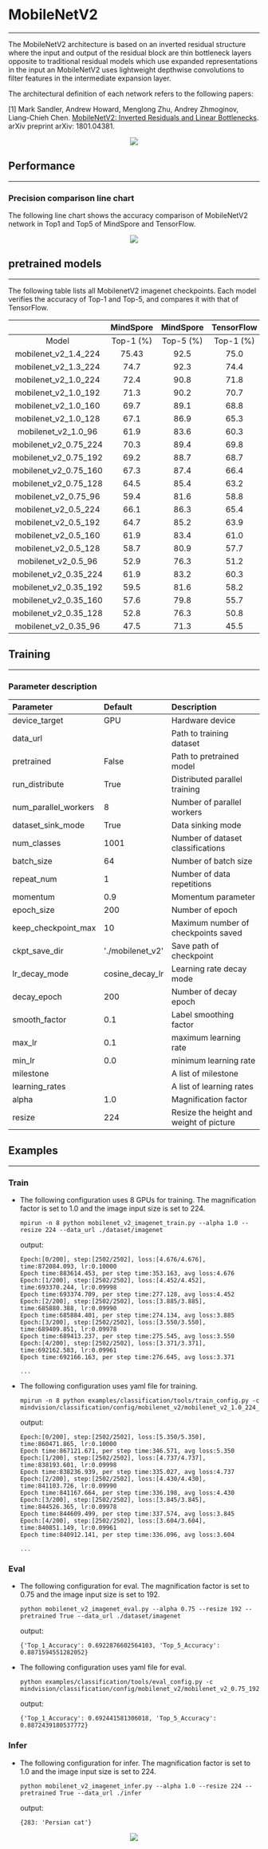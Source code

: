# MobileNetV2

***

The MobileNetV2 architecture is based on an inverted residual structure where the input and output of the residual block are thin bottleneck layers opposite to traditional residual models which use expanded representations in the input an MobileNetV2 uses lightweight depthwise convolutions to filter features in the intermediate expansion layer.

The architectural definition of each network refers to the following papers:

[1] Mark Sandler, Andrew Howard, Menglong Zhu, Andrey Zhmoginov, Liang-Chieh Chen. [MobileNetV2: Inverted Residuals and Linear Bottlenecks](https://arxiv.org/pdf/1801.04381.pdf). arXiv preprint arXiv: 1801.04381.

<div align=center><img src="../../../resource/classification/mobilenetv2_architecture.png"></div>

## Performance

***

### Precision comparison line chart

The following line chart shows the accuracy comparison of MobileNetV2 network in Top1 and Top5 of MindSpore and TensorFlow.

<div align=center><img src="../../../resource/classification/mobilenetv2_accuracy.png"></div>

## pretrained models

***

The following table lists all MobilenetV2 imagenet checkpoints. Each model verifies the accuracy
of Top-1 and Top-5, and compares it with that of TensorFlow.

|  | MindSpore | MindSpore | TensorFlow | TensorFlow |||
|:-----:|:---------:|:--------:|:---------:|:---------:|:---------:|:---------:|
| Model | Top-1 (%) | Top-5 (%) | Top-1 (%) | Top-5 (%) | Download | Config |
| mobilenet_v2_1.4_224 | 75.43 | 92.5 | 75.0 | 92.5 | [model](https://download.mindspore.cn/vision/classification/mobilenet_v2_1.4_224.ckpt) | [config](../../../mindvision/classification/config/mobilenet_v2/mobilenet_v2_1.4_224_imagenet2012.yaml) |
| mobilenet_v2_1.3_224 | 74.7 | 92.3 | 74.4 | 92.1 | [model](https://download.mindspore.cn/vision/classification/mobilenet_v2_1.3_224.ckpt) | [config](../../../mindvision/classification/config/mobilenet_v2/mobilenet_v2_1.3_224_imagenet2012.yaml) |
| mobilenet_v2_1.0_224 | 72.4 | 90.8 | 71.8 | 91.0 | [model](https://download.mindspore.cn/vision/classification/mobilenet_v2_1.0_224.ckpt) | [config](../../../mindvision/classification/config/mobilenet_v2/mobilenet_v2_1.0_224_imagenet2012.yaml) |
| mobilenet_v2_1.0_192 | 71.3 | 90.2 | 70.7 | 90.1 | [model](https://download.mindspore.cn/vision/classification/mobilenet_v2_1.0_192.ckpt) | [config](../../../mindvision/classification/config/mobilenet_v2/mobilenet_v2_1.0_192_imagenet2012.yaml) |
| mobilenet_v2_1.0_160 | 69.7 | 89.1 | 68.8 | 89.0 | [model](https://download.mindspore.cn/vision/classification/mobilenet_v2_1.0_160.ckpt) | [config](../../../mindvision/classification/config/mobilenet_v2/mobilenet_v2_1.0_160_imagenet2012.yaml) |
| mobilenet_v2_1.0_128 | 67.1 | 86.9 | 65.3 | 86.9 | [model](https://download.mindspore.cn/vision/classification/mobilenet_v2_1.0_128.ckpt) | [config](../../../mindvision/classification/config/mobilenet_v2/mobilenet_v2_1.0_128_imagenet2012.yaml) |
| mobilenet_v2_1.0_96 | 61.9 | 83.6 | 60.3 | 83.2 | [model](https://download.mindspore.cn/vision/classification/mobilenet_v2_1.0_96.ckpt) | [config](../../../mindvision/classification/config/mobilenet_v2/mobilenet_v2_1.0_96_imagenet2012.yaml) |
| mobilenet_v2_0.75_224 | 70.3 | 89.4 | 69.8 | 89.6 | [model](https://download.mindspore.cn/vision/classification/mobilenet_v2_0.75_224.ckpt) | [config](../../../mindvision/classification/config/mobilenet_v2/mobilenet_v2_0.75_224_imagenet2012.yaml) |
| mobilenet_v2_0.75_192 | 69.2 | 88.7 | 68.7 | 88.9 | [model](https://download.mindspore.cn/vision/classification/mobilenet_v2_0.75_192.ckpt) | [config](../../../mindvision/classification/config/mobilenet_v2/mobilenet_v2_0.75_192_imagenet2012.yaml) |
| mobilenet_v2_0.75_160 | 67.3 | 87.4 | 66.4 | 87.3 | [model](https://download.mindspore.cn/vision/classification/mobilenet_v2_0.75_160.ckpt) | [config](../../../mindvision/classification/config/mobilenet_v2/mobilenet_v2_0.75_160_imagenet2012.yaml) |
| mobilenet_v2_0.75_128 | 64.5 | 85.4 | 63.2 | 85.3 | [model](https://download.mindspore.cn/vision/classification/mobilenet_v2_0.75_128.ckpt) | [config](../../../mindvision/classification/config/mobilenet_v2/mobilenet_v2_0.75_128_imagenet2012.yaml) |
| mobilenet_v2_0.75_96 | 59.4 | 81.6 | 58.8 | 81.6 | [model](https://download.mindspore.cn/vision/classification/mobilenet_v2_0.75_96.ckpt) | [config](../../../mindvision/classification/config/mobilenet_v2/mobilenet_v2_0.75_96_imagenet2012.yaml) |
| mobilenet_v2_0.5_224 | 66.1 | 86.3 | 65.4 | 86.4 | [model](https://download.mindspore.cn/vision/classification/mobilenet_v2_0.5_224.ckpt) | [config](../../../mindvision/classification/config/mobilenet_v2/mobilenet_v2_0.5_224_imagenet2012.yaml) |
| mobilenet_v2_0.5_192 | 64.7 | 85.2 | 63.9 | 85.4 | [model](https://download.mindspore.cn/vision/classification/mobilenet_v2_0.5_192.ckpt) | [config](../../../mindvision/classification/config/mobilenet_v2/mobilenet_v2_0.5_192_imagenet2012.yaml) |
| mobilenet_v2_0.5_160 | 61.9 | 83.4 | 61.0 | 83.2 | [model](https://download.mindspore.cn/vision/classification/mobilenet_v2_0.5_160.ckpt) | [config](../../../mindvision/classification/config/mobilenet_v2/mobilenet_v2_0.5_160_imagenet2012.yaml) |
| mobilenet_v2_0.5_128 | 58.7 | 80.9 | 57.7 | 80.8 | [model](https://download.mindspore.cn/vision/classification/mobilenet_v2_0.5_128.ckpt) | [config](../../../mindvision/classification/config/mobilenet_v2/mobilenet_v2_0.5_128_imagenet2012.yaml) |
| mobilenet_v2_0.5_96 | 52.9 | 76.3 | 51.2 | 75.8 | [model](https://download.mindspore.cn/vision/classification/mobilenet_v2_0.5_96.ckpt) | [config](../../../mindvision/classification/config/mobilenet_v2/mobilenet_v2_0.5_96_imagenet2012.yaml) |
| mobilenet_v2_0.35_224 | 61.9 | 83.2 | 60.3 | 82.9 | [model](https://download.mindspore.cn/vision/classification/mobilenet_v2_0.35_224.ckpt) | [config](../../../mindvision/classification/config/mobilenet_v2/mobilenet_v2_0.35_224_imagenet2012.yaml) |
| mobilenet_v2_0.35_192 | 59.5 | 81.6 | 58.2 | 81.2 | [model](https://download.mindspore.cn/vision/classification/mobilenet_v2_0.35_192.ckpt) | [config](../../../mindvision/classification/config/mobilenet_v2/mobilenet_v2_0.35_192_imagenet2012.yaml) |
| mobilenet_v2_0.35_160 | 57.6 | 79.8 | 55.7 | 79.1 | [model](https://download.mindspore.cn/vision/classification/mobilenet_v2_0.35_160.ckpt) | [config](../../../mindvision/classification/config/mobilenet_v2/mobilenet_v2_0.35_160_imagenet2012.yaml) |
| mobilenet_v2_0.35_128 | 52.8 | 76.3 | 50.8 | 75.0 | [model](https://download.mindspore.cn/vision/classification/mobilenet_v2_0.35_128.ckpt) | [config](../../../mindvision/classification/config/mobilenet_v2/mobilenet_v2_0.35_128_imagenet2012.yaml) |
| mobilenet_v2_0.35_96 | 47.5 | 71.3 | 45.5 | 70.4 | [model](https://download.mindspore.cn/vision/classification/mobilenet_v2_0.35_96.ckpt) | [config](../../../mindvision/classification/config/mobilenet_v2/mobilenet_v2_0.35_96_imagenet2012.yaml) |

## Training

***

### Parameter description

| Parameter | Default | Description |
|:-----|:---------|:--------|
| device_target | GPU | Hardware device |
| data_url |  | Path to training dataset |
| pretrained | False | Path to pretrained model |
| run_distribute | True | Distributed parallel training |
| num_parallel_workers | 8 | Number of parallel workers |
| dataset_sink_mode | True | Data sinking mode |
| num_classes | 1001 | Number of dataset classifications |
| batch_size | 64 | Number of batch size |
| repeat_num | 1 | Number of data repetitions |
| momentum | 0.9 | Momentum parameter |
| epoch_size | 200 | Number of epoch |
| keep_checkpoint_max | 10 | Maximum number of checkpoints saved |
| ckpt_save_dir | './mobilenet_v2' | Save path of checkpoint |
| lr_decay_mode | cosine_decay_lr | Learning rate decay mode |
| decay_epoch | 200 | Number of decay epoch |
| smooth_factor | 0.1 | Label smoothing factor |
| max_lr | 0.1 | maximum learning rate |
| min_lr | 0.0 | minimum learning rate |
| milestone |  | A list of milestone |
| learning_rates |  | A list of learning rates |
| alpha | 1.0 | Magnification factor |
| resize | 224 | Resize the height and weight of picture |

## Examples

***

### Train

- The following configuration uses 8 GPUs for training. The magnification factor is set to 1.0 and the image input size is set to 224.

  ```shell
  mpirun -n 8 python mobilenet_v2_imagenet_train.py --alpha 1.0 --resize 224 --data_url ./dataset/imagenet
  ```

  output:

  ```text
  Epoch:[0/200], step:[2502/2502], loss:[4.676/4.676], time:872084.093, lr:0.10000
  Epoch time:883614.453, per step time:353.163, avg loss:4.676
  Epoch:[1/200], step:[2502/2502], loss:[4.452/4.452], time:693370.244, lr:0.09998
  Epoch time:693374.709, per step time:277.128, avg loss:4.452
  Epoch:[2/200], step:[2502/2502], loss:[3.885/3.885], time:685880.388, lr:0.09990
  Epoch time:685884.401, per step time:274.134, avg loss:3.885
  Epoch:[3/200], step:[2502/2502], loss:[3.550/3.550], time:689409.851, lr:0.09978
  Epoch time:689413.237, per step time:275.545, avg loss:3.550
  Epoch:[4/200], step:[2502/2502], loss:[3.371/3.371], time:692162.583, lr:0.09961
  Epoch time:692166.163, per step time:276.645, avg loss:3.371

  ...
  ```

- The following configuration uses yaml file for training.

  ```shell
  mpirun -n 8 python examples/classification/tools/train_config.py -c mindvision/classification/config/mobilenet_v2/mobilenet_v2_1.0_224_imagenet2012.yaml
  ```  

  output:

  ```text
  Epoch:[0/200], step:[2502/2502], loss:[5.350/5.350], time:860471.865, lr:0.10000
  Epoch time:867121.671, per step time:346.571, avg loss:5.350
  Epoch:[1/200], step:[2502/2502], loss:[4.737/4.737], time:838193.601, lr:0.09998
  Epoch time:838236.939, per step time:335.027, avg loss:4.737
  Epoch:[2/200], step:[2502/2502], loss:[4.430/4.430], time:841103.726, lr:0.09990
  Epoch time:841167.664, per step time:336.198, avg loss:4.430
  Epoch:[3/200], step:[2502/2502], loss:[3.845/3.845], time:844526.365, lr:0.09978
  Epoch time:844609.499, per step time:337.574, avg loss:3.845
  Epoch:[4/200], step:[2502/2502], loss:[3.604/3.604], time:840851.149, lr:0.09961
  Epoch time:840912.141, per step time:336.096, avg loss:3.604

  ...
  ```

### Eval

- The following configuration for eval. The magnification factor is set to 0.75 and the image input size is set to 192.

  ```shell
  python mobilenet_v2_imagenet_eval.py --alpha 0.75 --resize 192 --pretrained True --data_url ./dataset/imagenet
  ```

  output:

  ```text
  {'Top_1_Accuracy': 0.6922876602564103, 'Top_5_Accuracy': 0.8871594551282052}
  ```

- The following configuration uses yaml file for eval.

  ```shell
  python examples/classification/tools/eval_config.py -c mindvision/classification/config/mobilenet_v2/mobilenet_v2_0.75_192_imagenet2012.yaml
  ```

  output:

  ```text
  {'Top_1_Accuracy': 0.692441581306018, 'Top_5_Accuracy': 0.8872439180537772}
  ```

### Infer

- The following configuration for infer. The magnification factor is set to 1.0 and the image input size is set to 224.

  ```shell
  python mobilenet_v2_imagenet_infer.py --alpha 1.0 --resize 224 --pretrained True --data_url ./infer
  ```

  output:

  ```text
  {283: 'Persian cat'}
  ```

<div align=center><img src="../../../resource/classification/mobilenetv2_infer.jpg"></div>
